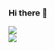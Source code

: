 ### Hi there 👋

<!--
**ChivarlyBlue/ChivarlyBlue** is a ✨ _special_ ✨ repository because its `README.md` (this file) appears on your GitHub profile.

Here are some ideas to get you started:

- 🔭 I’m currently working on ...
- 🌱 I’m currently learning ...
- 👯 I’m looking to collaborate on ...
- 🤔 I’m looking for help with ...
- 💬 Ask me about ...
- 📫 How to reach me: ...
- 😄 Pronouns: ...
- ⚡ Fun fact: ...
-->

<div align="left">
  <img src="https://github-readme-stats.vercel.app/api?username=anuraghazra&show_icons=true&theme=radical"/>
</div>
<div align="left">
    <img src="https://metrics.lecoq.io/ChivarlyBlue?template=classic&rss=1&rss.source=https%3A%2F%2Fchivarlyblue.com%2Ffeed%2F&rss.limit=3&config.timezone=Asia%2FShanghai">
</div>
